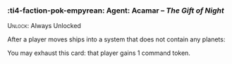 ### :ti4-faction-pok-empyrean: **Agent**: Acamar – _The Gift of Night_

<span style="font-variant:small-caps;">Unlock</span>: Always Unlocked

After a player moves ships into a system that does not contain any planets:

You may exhaust this card: that player gains 1 command token.
